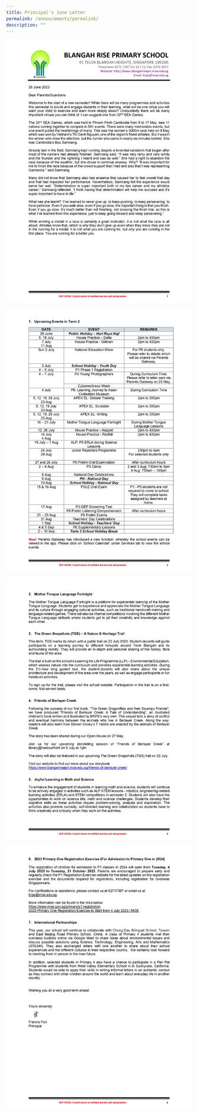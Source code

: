 ```yaml
---
title: Principal's June Letter
permalink: /annoucements/permalink/
description: ""
---
```

![](/images/Announcements/2023-03%20principal%20(1)_page-0001.jpg)

![](/images/Announcements/2023-03%20principal%20(1)_page-0002.jpg)

![](/images/Announcements/2023-03%20principal%20(1)_page-0003.jpg)

![](/images/Announcements/2023-03%20principal%20(1)_page-0004.jpg)